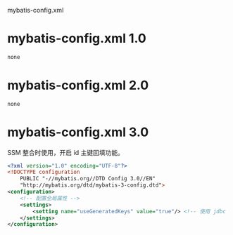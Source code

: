 <span class="title">mybatis-config.xml</span>

# mybatis-config.xml 1.0

```xml
none
```

# mybatis-config.xml 2.0

```xml
none
```

# mybatis-config.xml 3.0

SSM 整合时使用，开启 id 主键回填功能。

```xml
<?xml version="1.0" encoding="UTF-8"?>
<!DOCTYPE configuration
    PUBLIC "-//mybatis.org//DTD Config 3.0//EN"
    "http://mybatis.org/dtd/mybatis-3-config.dtd">
<configuration>
    <!-- 配置全局属性 -->
    <settings>
        <setting name="useGeneratedKeys" value="true"/> <!-- 使用 jdbc 的 getGeneratedKeys 获取数据库自增主键值 -->
    </settings>
</configuration>
```